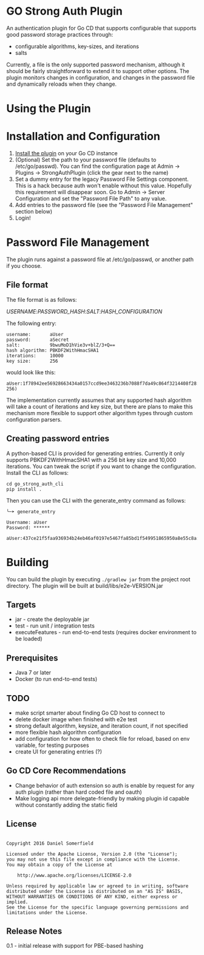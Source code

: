 GO Strong Auth Plugin
=====================
An authentication plugin for Go CD that supports configurable that supports good password storage practices through:

- configurable algorithms, key-sizes, and iterations
- salts

Currently, a file is the only supported password mechanism, although it should be fairly straightforward to extend it to
support other options. The plugin monitors changes in configuration, and changes in the password file and dynamically
 reloads when they change.

Using the Plugin
================

# Installation and Configuration

1. [Install the plugin](https://docs.go.cd/current/extension_points/plugin_user_guide.html#installing-and-uninstalling-of-plugins)
on your Go CD instance
2. (Optional) Set the path to your password file (defaults to /etc/go/passwd). You can find the configuration page at
    Admin -> Plugins -> StrongAuthPlugin (click the gear next to the name)
3. Set a dummy entry for the legacy Password File Settings component. This is a hack because auth won't enable without this value. Hopefully
    this requirement will disappear soon. Go to Admin -> Server Configuration and set the "Password File Path" to any value.
4. Add entries to the password file (see the "Password File Management" section below)
5. Login!

# Password File Management #

The plugin runs against a password file at /etc/go/passwd, or another path if you choose.

## File format ##
The file format is as follows:

*USERNAME*:*PASSWORD_HASH*:*SALT*:*HASH_CONFIGURATION*

The following entry:

    username:       aUser
    password:       aSecret
    salt:           9bwuMoD1hVie3v+blZ/3+Q==
    hash algorithm: PBKDF2WithHmacSHA1
    iterations:     10000
    key size:       256

would look like this:

    aUser:1f78942ee56928663434a0157ccd9ee3463236b7088f7da49c864f3214408f28:9bwuMoD1hVie3v+blZ/3+Q==:PBKDF2WithHmacSHA1(10000, 256)

The implementation currently assumes that any supported hash algorithm will take a count of iterations and key size, but
there are plans to make this mechanism more flexible to support other algorithm types through custom configuration parsers.

## Creating password entries
A python-based CLI is provided for generating entries. Currently it only supports PBKDF2WithHmacSHA1 with a 256 bit key size
and 10,000 iterations. You can tweak the script if you want to change the configuration. Install the CLI as follows:

    cd go_strong_auth_cli
    pip install .

Then you can use the CLI with the generate_entry command as follows:

    ╰─➤ generate_entry

    Username: aUser
    Password: ******

    aUser:437ce21f5faa936934b24eb46af0197e5467fa85bd1f549951865950a8e55c8a:ZSIH77NB3VK5I5NOXJA6:PBKDF2WithHmacSHA1(10000,256)

# Building
You can build the plugin by executing `./gradlew jar` from the project root directory.
The plugin will be built at build/libs/e2e-VERSION.jar

## Targets
- jar - create the deployable jar
- test - run unit / integration tests
- executeFeatures - run end-to-end tests (requires docker environment to be loaded)

## Prerequisites
- Java 7 or later
- Docker (to run end-to-end tests)

TODO
----
- make script smarter about finding Go CD host to connect to
- delete docker image when finished with e2e test
- strong default algorithm, keysize, and iteration count, if not specified
- more flexible hash algorithm configuration
- add configuration for how often to check file for reload, based on env variable, for testing purposes
- create UI for generating entries (?)

Go CD Core Recommendations
--------------------------
- Change behavior of auth extension so auth is enable by request for any auth plugin (rather than hard coded file and oauth)
- Make logging api more delegate-friendly by making plugin id capable without constantly adding the static field

License
-------

```plain

Copyright 2016 Daniel Somerfield

Licensed under the Apache License, Version 2.0 (the "License");
you may not use this file except in compliance with the License.
You may obtain a copy of the License at

    http://www.apache.org/licenses/LICENSE-2.0

Unless required by applicable law or agreed to in writing, software
distributed under the License is distributed on an "AS IS" BASIS,
WITHOUT WARRANTIES OR CONDITIONS OF ANY KIND, either express or implied.
See the License for the specific language governing permissions and
limitations under the License.

```

Release Notes
-------------
0.1 - initial release with support for PBE-based hashing